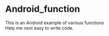 # Android_function

This is an Android example of various functions<br>
Help me next easy to write code.